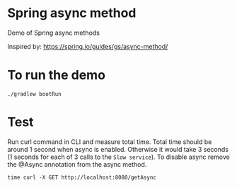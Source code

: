 # Spring async method

Demo of Spring async methods

Inspired by: https://spring.io/guides/gs/async-method/

# To run the demo
```
./gradlew bootRun
```

# Test
Run curl command in CLI and measure total time. 
Total time should be around 1 second when async is enabled.
Otherwise it would take 3 seconds (1 seconds for each of 3 calls to the `Slow service`).
To disable async remove the @Async annotation from the async method.
```
time curl -X GET http://localhost:8080/getAsync
```
